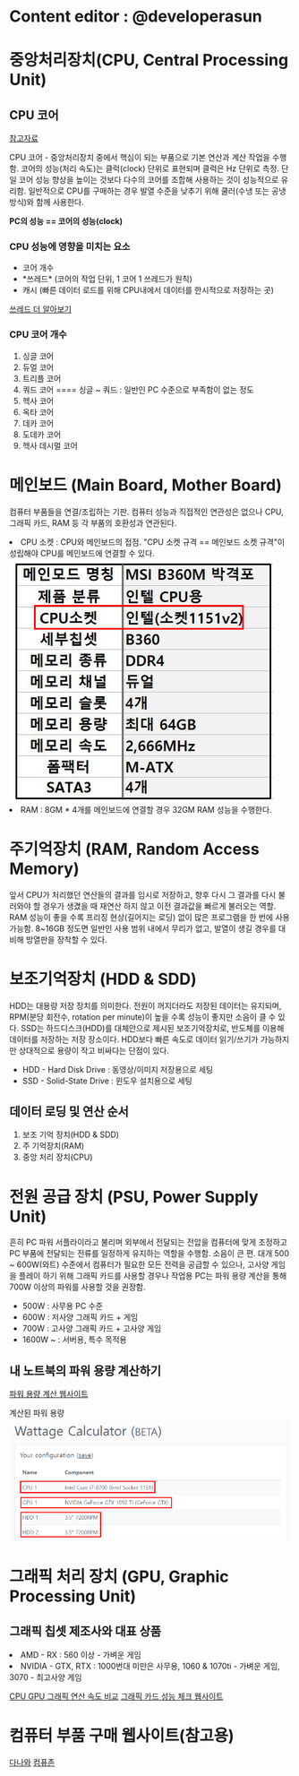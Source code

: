 # Content editor : @developerasun

# 중앙처리장치(CPU, Central Processing Unit)
## CPU 코어
[참고자료](https://militstory.com/1)
<p>
CPU 코어 - 중앙처리장치 중에서 핵심이 되는 부품으로 기본 연산과 계산 작업을 수행함. 코어의 성능(처리 속도)는 클럭(clock) 단위로 표현되며 클럭은 Hz 단위로 측정. 단일 코어 성능 향상을 높이는 것보다 다수의 코어를 조합해 사용하는 것이 성능적으로 유리함. 일반적으로 CPU를 구매하는 경우 발열 수준을 낮추기 위해 쿨러(수냉 또는 공냉 방식)와 함께 사용한다.
<p>
<strong>PC의 성능 == 코어의 성능(clock)</strong>

### CPU 성능에 영향을 미치는 요소
<ul class="core-performance">
    <li>코어 개수</li>
    <li>*쓰레드* (코어의 작업 단위, 1 코어 1 쓰레드가 원칙)</li>
    <li>캐시 (빠른 데이터 로드를 위해 CPU내에서 데이터를 한시적으로 저장하는 곳)</li>
</ul>

[쓰레드 더 알아보기](https://militstory.com/2)

### CPU 코어 개수
<ol class="core-list">
    <li>싱글 코어</li>
    <li>듀얼 코어</li>
    <li>트리플 코어</li>
    <li>쿼드 코어 ==== 싱글 ~ 쿼드 : 일반인 PC 수준으로 부족함이 없는 정도</li>
    <li>헥사 코어</li>
    <li>옥타 코어</li>
    <li>데카 코어</li>
    <li>도데카 코어</li>
    <li>헥사 데시멀 코어</li>
</ol>

# 메인보드 (Main Board, Mother Board)
컴퓨터 부품들을 연결/조립하는 기판. 컴퓨터 성능과 직접적인 연관성은 없으나 CPU, 그래픽 카드, RAM 등 각 부품의 호환성과 연관된다. 

<li>CPU 소켓 : CPU와 메인보드의 접점. "CPU 소켓 규격 == 메인보드 소켓 규격"이 성립해야 CPU를 메인보드에 연결할 수 있다. </li>
<img src="./cpu-소켓.png" alt="소켓 예시 이미지" style="width:300px height:300px"/>


<li> RAM : 8GM * 4개를 메인보드에 연결할 경우 32GM RAM 성능을 수행한다.   

# 주기억장치 (RAM, Random Access Memory)
<p>
앞서 CPU가 처리했던 연산들의 결과를 임시로 저장하고, 향후 다시 그 결과를 다시 불러와야 할 경우가 생겼을 때 재연산 하지 않고 이전 결과값을 빠르게 불러오는 역할. RAM 성능이 좋을 수록 프리징 현상(길어지는 로딩) 없이 많은 프로그램을 한 번에 사용 가능함. 8~16GB 정도면 일반인 사용 범위 내에서 무리가 없고, 발열이 생길 경우를 대비해 방열판을 장착할 수 있다. 
</p>

# 보조기억장치 (HDD & SDD)
HDD는 대용량 저장 장치를 의미한다. 전원이 꺼지더라도 저장된 데이터는 유지되며, RPM(분당 회전수, rotation per minute)이 높을 수록 성능이 좋지만 소음이 클 수 있다. 
SSD는 하드디스크(HDD)를 대체안으로 제시된 보조기억장치로, 반도체를 이용해 데이터를 저장하는 저장 장소이다. HDD보다 빠른 속도로 데이터 읽기/쓰기가 가능하지만 상대적으로 용량이 작고 비싸다는 단점이 있다.  
<ul>
    <li>HDD - Hard Disk Drive : 동영상/이미지 저장용으로 세팅</li>
    <li>SSD - Solid-State Drive : 윈도우 설치용으로 세팅</li>
</ul>

## 데이터 로딩 및 연산 순서
<ol>
    <li>보조 기억 장치(HDD & SDD)</li>
    <li>주 기억장치(RAM)</li>
    <li>중앙 처리 장치(CPU)</li>
</ol>

# 전원 공급 장치 (PSU, Power Supply Unit)
흔히 PC 파워 서플라이라고 불리며 외부에서 전달되는 전압을 컴퓨터에 맞게 조정하고 PC 부품에 전달되는 전류를 일정하게 유지하는 역할을 수행함. 소음이 큰 편. 대개 500 ~ 600W(와트) 수준에서 컴퓨터가 필요한 모든 전력을 공급할 수 있으나, 고사양 게임을 플레이 하기 위해 그래픽 카드를 사용할 경우나 작업용 PC는 파워 용량 계산을 통해 700W 이상의 파워를 사용할 것을 권장함.  

<ul>
    <li>500W : 사무용 PC 수준</li>
    <li>600W : 저사양 그래픽 카드 + 게임</li>
    <li>700W : 고사양 그래픽 카드 + 고사양 게임</li>
    <li>1600W ~ : 서버용, 특수 목적용</li>
</ul>

## 내 노트북의 파워 용량 계산하기
[파워 용량 계산 웹사이트](https://seasonic.com/wattage-calculator)

<span style="text-align:center">계산된 파워 용량 </span>
<img src="./power-supply-wattage.png" alt="소켓 예시 이미지" style="width:300px height:300px"/>

# 그래픽 처리 장치 (GPU, Graphic Processing Unit)
## 그래픽 칩셋 제조사와 대표 상품
<li>AMD - RX : 560 이상 - 가벼운 게임 </li>
<li>NVIDIA - GTX, RTX : 1000번대 미만은 사무용, 1060 & 1070ti - 가벼운 게임, 3070 - 최고사양 게임 </li>

[CPU GPU 그래픽 연산 속도 비교](https://www.youtube.com/watch?v=-P28LKWTzrI)
[그래픽 카드 성능 체크 웹사이트](https://www.videocardbenchmark.net/)


# 컴퓨터 부품 구매 웹사이트(참고용)
[다나와](http://www.danawa.com/)
[컴퓨존](https://www.compuzone.co.kr/)